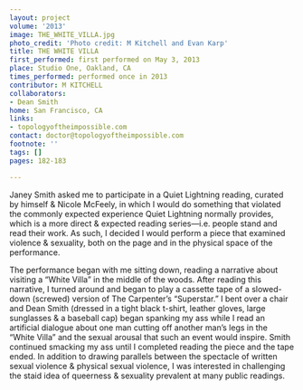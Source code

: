 ```yaml
---
layout: project
volume: '2013'
image: THE_WHITE_VILLA.jpg
photo_credit: 'Photo credit: M Kitchell and Evan Karp'
title: THE WHITE VILLA
first_performed: first performed on May 3, 2013
place: Studio One, Oakland, CA
times_performed: performed once in 2013
contributor: M KITCHELL
collaborators:
- Dean Smith
home: San Francisco, CA
links:
- topologyoftheimpossible.com
contact: doctor@topologyoftheimpossible.com
footnote: ''
tags: []
pages: 182-183

---
```


Janey Smith asked me to participate in a Quiet Lightning reading, curated by himself & Nicole McFeely, in which I would do something that violated the commonly expected experience Quiet Lightning normally provides, which is a more direct & expected reading series—i.e. people stand and read their work. As such, I decided I would perform a piece that examined violence & sexuality, both on the page and in the physical space of the performance.

The performance began with me sitting down, reading a narrative about visiting a “White Villa” in the middle of the woods. After reading this narrative, I turned around and began to play a cassette tape of a slowed-down (screwed) version of The Carpenter’s “Superstar.” I bent over a chair and Dean Smith (dressed in a tight black t-shirt, leather gloves, large sunglasses & a baseball cap) began spanking my ass while I read an artificial dialogue about one man cutting off another man’s legs in the “White Villa” and the sexual arousal that such an event would inspire. Smith continued smacking my ass until I completed reading the piece and the tape ended. In addition to drawing parallels between the spectacle of written sexual violence & physical sexual violence, I was interested in challenging the staid idea of queerness & sexuality prevalent at many public readings.
